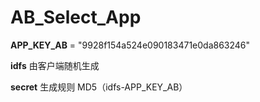 # AB_Select_App

**APP_KEY_AB** = "9928f154a524e090183471e0da863246"

**idfs**  由客户端随机生成

**secret** 生成规则 MD5（idfs-APP_KEY_AB）


